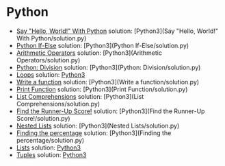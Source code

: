 # Python

* [Say "Hello, World!" With Python](https://www.hackerrank.com/challenges/py-hello-world) solution: [Python3](Say "Hello, World!" With Python/solution.py)
* [Python If-Else](https://www.hackerrank.com/challenges/py-if-else) solution: [Python3](Python If-Else/solution.py)
* [Arithmetic Operators](https://www.hackerrank.com/challenges/python-arithmetic-operators) solution: [Python3](Arithmetic Operators/solution.py)
* [Python: Division](https://www.hackerrank.com/challenges/python-division) solution: [Python3](Python: Division/solution.py)
* [Loops](https://www.hackerrank.com/challenges/python-loops) solution: [Python3](Loops/solution.py)
* [Write a function](https://www.hackerrank.com/challenges/write-a-function) solution: [Python3](Write a function/solution.py)
* [Print Function](https://www.hackerrank.com/challenges/python-print) solution: [Python3](Print Function/solution.py)
* [List Comprehensions](https://www.hackerrank.com/challenges/list-comprehensions) solution: [Python3](List Comprehensions/solution.py)
* [Find the Runner-Up Score!](https://www.hackerrank.com/challenges/find-second-maximum-number-in-a-list) solution: [Python3](Find the Runner-Up Score!/solution.py)
* [Nested Lists](https://www.hackerrank.com/challenges/nested-list) solution: [Python3](Nested Lists/solution.py)
* [Finding the percentage](https://www.hackerrank.com/challenges/finding-the-percentage) solution: [Python3](Finding the percentage/solution.py)
* [Lists](https://www.hackerrank.com/challenges/python-lists) solution: [Python3](Lists/solution.py)
* [Tuples](https://www.hackerrank.com/challenges/python-tuples) solution: [Python3](Tuples/solution.py)

